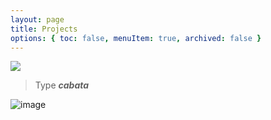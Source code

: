 ```yaml
---
layout: page
title: Projects
options: { toc: false, menuItem: true, archived: false }
---
```


<img src="https://user-images.githubusercontent.com/67690333/148852202-984c4d7d-498d-43f4-88eb-49b2a7b4b026.gif" id="egggif">

> Type ***cabata***

<script>
var egg = new Egg();
egg
  .addCode("c,a,b,a,t,a", function() {
    jQuery('#egggif').fadeIn(500, function() {
      window.setTimeout(function() { jQuery('#egggif').hide(); }, 5000);
    });
  })
  .addHook(function(){
    console.log("Hook called for: " + this.activeEgg.keys);
    console.log(this.activeEgg.metadata);
  }).listen();
</script>

![image](https://user-images.githubusercontent.com/67690333/148851416-6d526fd0-9f04-42ae-a542-dff77eefcd72.png)
